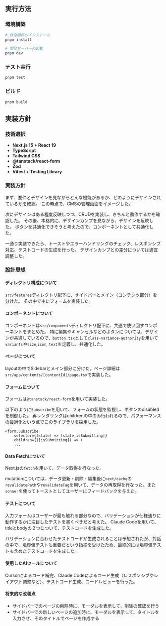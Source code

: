 ## 実行方法

### 環境構築
```bash
# 依存関係のインストール
pnpm install

# 開発サーバーの起動
pnpm dev
```

### テスト実行
```bash
pnpm test
```

### ビルド
```bash
pnpm build
```

## 実装方針

### 技術選択
- **Next.js 15 + React 19**
- **TypeScript**
- **Tailwind CSS**
- **@tanstack/react-form**
- **Zod**
- **Vitest + Testing Library**

### 実装方針
まず、要件とデザインを見ながらどんな機能があるか、どのようにデザインされているかを確認。
この時点で、CMSの管理画面をイメージした。

次にデザインはある程度反映しつつ、CRUDを実装し、きちんと動作するかを確認した。
その後、本格的に、デザインカンプを見ながら、デザインを反映した。
ボタンを共通化できそうと考えたので、コンポーネントとして共通化した。

一通り実装できたら、トーストやエラーハンドリングのチェック、レスポンシブ対応、テストコードの生成を行った。
デザインカンプとの差分については適宜調整した。


### 設計思想

#### ディレクトリ構成について
`src/features`ディレクトリ配下に、サイドバーとメイン（コンテンツ部分）を分けた。
その中で主にフォームを実装した。


#### コンポーネントについて
コンポーネントは`src/components`ディレクトリ配下に、共通で使い回すコンポーネントをまとめた。
特に編集やキャンセルなどのボタンについては、デザインが共通しているので、`button.tsx`として`class-variance-authority`を用いて`variants`や`size`,`icon`, `text`を定義し、共通化した。


#### ページについて
layoutの中でSidebarとメイン部分に分けた。ページ詳細は`src/app/contents/[contentId]/page.tsx`で実装した。


#### フォームについて
フォームは`@tanstack/react-form`を用いて実装した。

以下のように`Subscribe`を用いて、フォームの状態を監視し、ボタンのdisabledを制御した。
再レンダリングはchildrenの中のみ行われるので、パフォーマンスの最適化という点でこのライブラリを採用した。

```tsx
<form.Subscribe
	selector={(state) => [state.isSubmitting]}
	children={([isSubmitting]) => (
    ...
```


#### Data Fetchについて
Next.jsの`fetch`を用いて、データ取得を行なった。

mutationについては、データ更新・削除・編集後に`next/cache`の`revalidatePath`や`revalidateTag`を用いて、データの再取得を行なった。また`sonner`を使ってトーストとしてユーザーにフィードバックを与えた。


#### テストについて
入力フォームはユーザーが最も触れる部分なので、バリデーションが仕様通りに動作するかに注目したテストを書くべきだと考えた。
Claude Codeを用いて、titleとbodyの２つについて、テストコードを生成した。

バリデーションに合わせたテストコードが生成されることは予想されたが、対話の中で、境界値テストも重要だという指摘を受けたため、最終的には境界値テストも含めたテストコードを生成した。

#### 使用したAIツールについて
Cursorによるコード補完、Claude Codeによるコード生成（レスポンシブやレイアウト調整など）、テストコード生成、コードレビューを行った。

#### 将来的な改善点
- サイドバーでのページの削除時に、モーダルを表示して、削除の確認を行う
- サイドバーでの新しいページの追加時に、モーダルを表示して、タイトルを入力させ、そのタイトルでページを作成する
